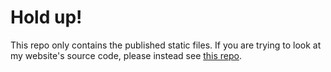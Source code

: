 # Hold up!

This repo only contains the published static files. If you are trying to look at
my website's source code, please instead see
[this repo](https://github.com/ifd3f/astrid.tech).
